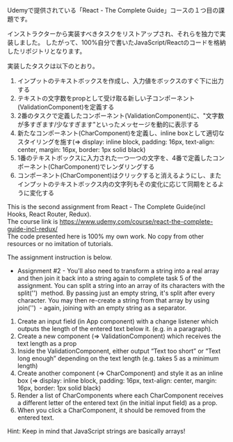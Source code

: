 Udemyで提供されている「React - The Complete Guide」コースの１つ目の課題です。

インストラクターから実装すべきタスクをリストアップされ、それらを独力で実装しました。
したがって、100%自分で書いたJavaScript/Reactのコードを格納したリポジトリとなります。

実装したタスクは以下のとおり。
1. インプットのテキストボックスを作成し、入力値をボックスのすぐ下に出力する
2. テキストの文字数をpropとして受け取る新しい子コンポーネント(ValidationComponent)を定義する
3. 2番のタスクで定義したコンポーネント(ValidationComponent)に、"文字数が多すぎます/少なすぎます"といったメッセージを動的に表示する
4. 新たなコンポーネント(CharComponent)を定義し、inline boxとして適切なスタイリングを施す(=> display: inline block, padding: 16px, text-align: center, margin: 16px, border: 1px solid black)
5. 1番のテキストボックスに入力された一つ一つの文字を、4番で定義したコンポーネント(CharComponent)でレンダリングする
6. コンポーネント(CharComponent)はクリックすると消えるようにし、またインプットのテキストボックス内の文字列もその変化に応じて同期をとるように変化する


This is the second assignment from React - The Complete Guide(incl Hooks, React Router, Redux).  
The course link is https://www.udemy.com/course/react-the-complete-guide-incl-redux/  
The code presented here is 100% my own work. No copy from other resources or no imitation of tutorials.

The assignment instruction is below.
- Assignment #2 -
You'll also need to transform a string into a real array and then join it back into a string again to complete task 5 of the assignment.
You can split a string into an array of its characters with the split('')  method. By passing just an empty string, it's split after every character.
You may then re-create a string from that array by using join('')  - again, joining with an empty string as a separator.
1. Create an input field (in App component) with a change listener which outputs the length of the entered text below it. (e.g. in a paragraph).
2. Create a new component (=> ValidationComponent) which receives the text length as a prop
3. Inside the ValidationComponent, either output “Text too short” or “Text long enough” depending on the text length (e.g. takes 5 as a minimum length)
4. Create another component (=> CharComponent) and style it as an inline box (=> display: inline block, padding: 16px, text-align: center, margin: 16px, border: 1px solid black)
5. Render a list of CharComponents where each CharComponent receives a different letter of the entered text (in the initial input field) as a prop.
6. When you click a CharComponent, it should be removed from the entered text.

Hint: Keep in mind that JavaScript strings are basically arrays!
